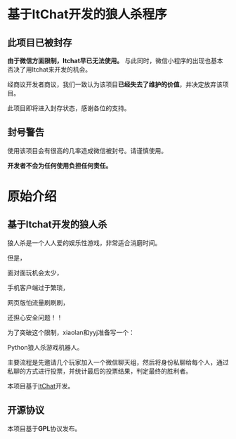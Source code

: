# 基于ItChat开发的狼人杀程序

## 此项目已被封存

**由于微信方面限制，Itchat早已无法使用。** 与此同时，微信小程序的出现也基本否决了用Itchat来开发的机会。

经商议开发者商议，我们一致认为该项目**已经失去了维护的价值**，并决定放弃该项目。

此项目即将进入封存状态，感谢各位的支持。

## 封号警告

使用该项目会有很高的几率造成微信被封号。请谨慎使用。

**开发者不会为任何使用负担任何责任。**

# 原始介绍

## 基于Itchat开发的狼人杀
狼人杀是一个人人爱的娱乐性游戏，非常适合消磨时间。

但是，

面对面玩机会太少，

手机客户端过于繁琐，

网页版怕流量刷刷刷，

还担心安全问题！！

为了突破这个限制，xiaolan和yyj准备写一个：

Python狼人杀游戏机器人。

主要流程是先邀请几个玩家加入一个微信聊天组，然后将身份私聊给每个人，通过私聊的方式进行投票，并统计最后的投票结果，判定最终的胜利者。

本项目基于[ItChat](https://github.com/littlecodersh/ItChat)开发。

## 开源协议
本项目基于**GPL**协议发布。
